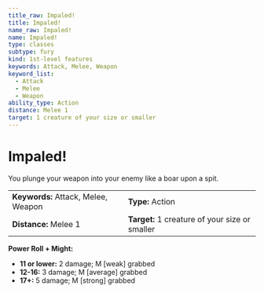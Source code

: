 ```yaml
---
title_raw: Impaled!
title: Impaled!
name_raw: Impaled!
name: Impaled!
type: classes
subtype: fury
kind: 1st-level features
keywords: Attack, Melee, Weapon
keyword_list:
  - Attack
  - Melee
  - Weapon
ability_type: Action
distance: Melee 1
target: 1 creature of your size or smaller
---
```


# Impaled!

You plunge your weapon into your enemy like a boar upon a spit.

|                                     |                                                |
| :---------------------------------- | :--------------------------------------------- |
| **Keywords:** Attack, Melee, Weapon | **Type:** Action                               |
| **Distance:** Melee 1               | **Target:** 1 creature of your size or smaller |

**Power Roll + Might:**

- **11 or lower:** 2 damage; M \[weak\] grabbed
- **12-16:** 3 damage; M \[average\] grabbed
- **17+:** 5 damage; M \[strong\] grabbed
